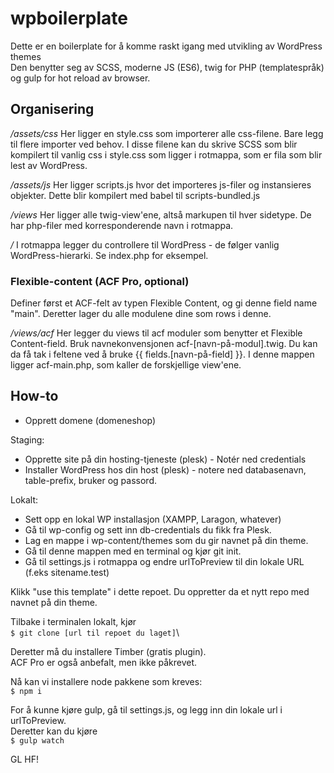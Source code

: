 # wpboilerplate
Dette er en boilerplate for å komme raskt igang med utvikling av WordPress themes\
Den benytter seg av SCSS, moderne JS (ES6), twig for PHP (templatespråk) og gulp for hot reload av browser.

## Organisering
*/assets/css* Her ligger en style.css som importerer alle css-filene. Bare legg til flere importer ved behov. I disse filene kan du skrive SCSS som blir kompilert til vanlig css i style.css som ligger i rotmappa, som er fila som blir lest av WordPress.

*/assets/js* Her ligger scripts.js hvor det importeres js-filer og instansieres objekter. Dette blir kompilert med babel til scripts-bundled.js

*/views* Her ligger alle twig-view'ene, altså markupen til hver sidetype. De har php-filer med korresponderende navn i rotmappa.

*/*  I rotmappa legger du controllere til WordPress - de følger vanlig WordPress-hierarki. Se index.php for eksempel.

### Flexible-content (ACF Pro, optional)
Definer først et ACF-felt av typen Flexible Content, og gi denne field name "main". Deretter lager du alle modulene dine som rows i denne.

*/views/acf*  Her legger du views til acf moduler som benytter et Flexible Content-field. Bruk navnekonvensjonen acf-[navn-på-modul].twig. Du kan da få tak i feltene ved å bruke {{ fields.[navn-på-field] }}. I denne mappen ligger acf-main.php, som kaller de forskjellige view'ene.

## How-to
- Opprett domene (domeneshop)

Staging:
  - Opprette site på din hosting-tjeneste (plesk) - Notér ned credentials
  - Installer WordPress hos din host (plesk) - notere ned databasenavn, table-prefix, bruker og passord.

Lokalt:
  - Sett opp en lokal WP installasjon (XAMPP, Laragon, whatever)
  - Gå til wp-config og sett inn db-credentials du fikk fra Plesk.
  - Lag en mappe i wp-content/themes som du gir navnet på din theme.
  - Gå til denne mappen med en terminal og kjør git init.
  - Gå til settings.js i rotmappa og endre urlToPreview til din lokale URL (f.eks sitename.test)

Klikk "use this template" i dette repoet. Du oppretter da et nytt repo med navnet på din theme.

Tilbake i terminalen lokalt, kjør\
```$ git clone [url til repoet du laget]```\

Deretter må du installere Timber (gratis plugin).\
ACF Pro er også anbefalt, men ikke påkrevet.

Nå kan vi installere node pakkene som kreves:\
```$ npm i```

For å kunne kjøre gulp, gå til settings.js, og legg inn din lokale url i urlToPreview.\
Deretter kan du kjøre\
```$ gulp watch```

GL HF!
